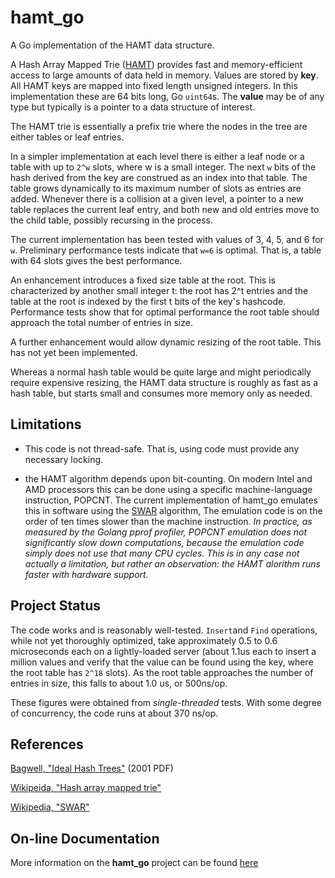 # hamt_go

A Go implementation of the HAMT data structure.

A Hash Array Mapped Trie ([HAMT][bagwell2001])
provides fast and memory-efficient access to large amounts of data held
in memory.  Values are stored by **key**.  All HAMT keys are mapped into
fixed length unsigned integers. In this implementation these are 64 bits
long, Go `uint64`s.  The **value** may be of any type but typically is a
pointer to a data structure of interest.

The HAMT trie is essentially a prefix trie where the nodes in the tree
are either tables or leaf entries.

In a simpler implementation at each level there is either a leaf node
or a table with up to `2^w` slots, where w is a small
integer.  The next `w` bits of the hash
derived from the key are construed as an index into that table.  The
table grows dynamically to its maximum number of slots as entries are added.
Whenever there is a
collision at a given level, a pointer to a new table replaces the current
leaf entry,
and both new and old entries move to the child table, possibly
recursing in the process.

The current implementation has been tested with values of
3, 4, 5, and 6 for `w`.  Preliminary performance tests indicate
that `w=6` is optimal.  That is, a table with 64 slots gives the best
performance.

An enhancement introduces a fixed size table at the root.  This is
characterized by another small integer t: the root has 2^t entries
and the table at the root is indexed by the first t bits of the
key's hashcode.  Performance tests show that for optimal performance
the root table should approach the total number of entries in size.

A further enhancement would allow dynamic resizing of the root table.
This has not yet been implemented.

Whereas a normal hash table would be quite large and might periodically
require expensive resizing, the HAMT data structure is roughly
as fast as a hash table, but starts small and consumes more memory only
as needed.

## Limitations

* This code is not thread-safe.  That is, using code must provide any
necessary locking.

* the HAMT algorithm depends upon bit-counting.  On modern Intel and AMD
processors this
can be done using a specific machine-language instruction, POPCNT.  The current
implementation of hamt_go emulates this in software using the
[SWAR][wiki-swar] algorithm,  The emulation code is on the order of ten times
slower than the machine instruction.
*In practice, as measured by the Golang pprof profiler, POPCNT emulation does not significantly slow down computations, because the emulation code simply does not use that many CPU cycles.*
*This is in any case not actually a limitation, but rather an observation: the HAMT alorithm runs faster with hardware support.*

## Project Status

The code works and is reasonably well-tested.
`Insert`and  `Find` operations, while not yet thoroughly optimized,
take approximately  0.5 to 0.6 microseconds each on a lightly-loaded server
(about 1.1us each to insert a million values and verify that the
value can be found using the key, where the root table has `2^18` slots).  As the root table approaches the
number of entries in size, this falls to about 1.0 us, or 500ns/op.

These figures were obtained from *single-threaded* tests.  With some degree
of concurrency, the code runs at about 370 ns/op.

## References

[Bagwell, "Ideal Hash Trees"][bagwell2001]  (2001 PDF)

[Wikipeida, "Hash array mapped trie"][wiki-hamt]

[Wikipedia, "SWAR"][wiki-swar]


[bagwell2001]: http://infoscience.epfl.ch/record/64398/files/idealhashtrees.pdf

[wiki-hamt]: http://en.wikipedia.org/wiki/Hash_array_mapped_trie

[wiki-swar]: http://en.wikipedia.org/wiki/SWAR

## On-line Documentation

More information on the **hamt_go** project can be found
[here](https://jddixon.github.io/hamt_go)
